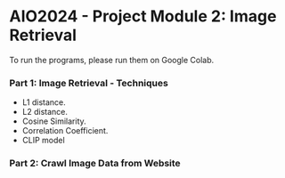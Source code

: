 # AIO2024 - Project Module 2: Image Retrieval

To run the programs, please run them on Google Colab.

### Part 1: Image Retrieval - Techniques
- L1 distance.
- L2 distance.
- Cosine Similarity.
- Correlation Coefficient.
- CLIP model

### Part 2: Crawl Image Data from Website
